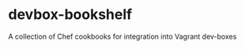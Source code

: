devbox-bookshelf
================

A collection of Chef cookbooks for integration into Vagrant dev-boxes 

